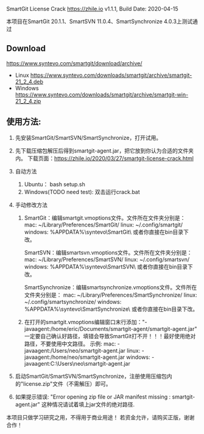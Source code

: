 SmartGit License Crack  https://zhile.io v1.1.1, Build Date: 2020-04-15

本项目在SmartGit 20.1.1、SmartSVN 11.0.4、SmartSynchronize 4.0.3上测试通过

## Download 
https://www.syntevo.com/smartgit/download/archive/
 - Linux https://www.syntevo.com/downloads/smartgit/archive/smartgit-21_2_4.deb
 - Windows https://www.syntevo.com/downloads/smartgit/archive/smartgit-win-21_2_4.zip




## 使用方法:

1. 先安装SmartGit/SmartSVN/SmartSynchronize，打开试用。
2. 先下载压缩包解压后得到smartgit-agent.jar，把它放到你认为合适的文件夹内。
   下载页面：https://zhile.io/2020/03/27/smartgit-license-crack.html
3. 自动方法
   1. Ubuntu： bash setup.sh
   2. Windows(TODO need test): 双击运行crack.bat

4. 手动修改方法
   1. SmartGit：编辑smartgit.vmoptions文件。文件所在文件夹分别是：
      mac:    ~/Library/Preferences/SmartGit/
      linux:    ~/.config/smartgit/
      windows:    %APPDATA%\syntevo\SmartGit\ 或者你直接在bin目录下改。

      SmartSVN：编辑smartsvn.vmoptions文件。文件所在文件夹分别是：
      mac:    ~/Library/Preferences/SmartSVN/
      linux:    ~/.config/smartsvn/
      windows:    %APPDATA%\syntevo\SmartSVN\ 或者你直接在bin目录下改。

      SmartSynchronize：编辑smartsynchronize.vmoptions文件。文件所在文件夹分别是：
      mac:    ~/Library/Preferences/SmartSynchronize/
      linux:    ~/.config/smartsynchronize/
      windows:    %APPDATA%\syntevo\SmartSynchronize\ 或者你直接在bin目录下改。

   2. 在打开的smartgit.vmoptions编辑窗口末行添加："-javaagent:/home/eric/Documents/smartgit-agent/smartgit-agent.jar"
      一定要自己确认好路径，填错会导致SmartGit打不开！！！最好使用绝对路径，不要使用中文路径。
      示例:
      mac:      -javaagent:/Users/neo/smartgit-agent.jar
      linux:    -javaagent:/home/neo/smartgit-agent.jar
      windows:  -javaagent:C:\Users\neo\smartgit-agent.jar
5. 启动SmartGit/SmartSVN/SmartSynchronize，注册使用压缩包内的"license.zip"文件（不需解压）即可。
6. 如果提示错误:
   "Error opening zip file or JAR manifest missing : smartgit-agent.jar"
   这种情况请试着填上jar文件的绝对路径.

本项目只做学习研究之用，不得用于商业用途！
若资金允许，请购买正版，谢谢合作！